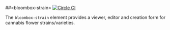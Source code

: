 
##&lt;bloombox-strain&gt;  [![Circle CI](https://circleci.com/gh/Bloombox/bloombox-strain.svg?style=svg)](https://circleci.com/gh/Bloombox/bloombox-strain)

The `bloombox-strain` element provides a viewer, editor and creation form for cannabis flower strains/varieties.
